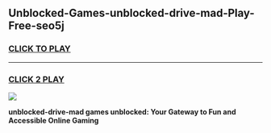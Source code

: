 
## Unblocked-Games-unblocked-drive-mad-Play-Free-seo5j
<h3>
<a href="https://premium76.site?title=unblocked-drive-mad&ref=20M">CLICK TO PLAY</a></h3>
<hr>

<h3>
<a href="https://premium76.site?title=unblocked-drive-mad&ref=20M">CLICK 2 PLAY</a>
  
</h3>

<a href="https://premium76.site?title=unblocked-drive-mad&ref=19M"><img src="https://clearcache.store/games.png"></a>


**unblocked-drive-mad games unblocked: Your Gateway to Fun and Accessible Online Gaming**
